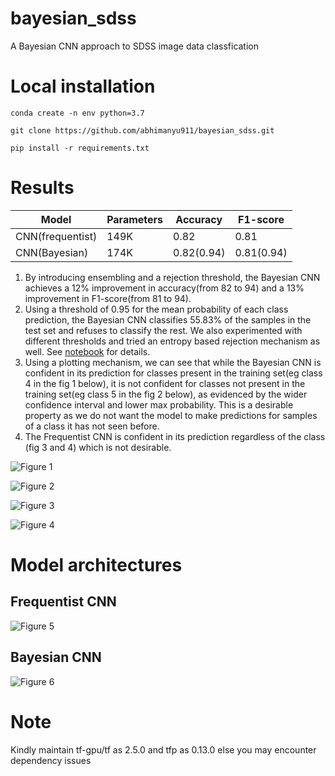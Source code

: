 # bayesian_sdss


A Bayesian CNN approach to SDSS image data classfication


# Local installation


```
conda create -n env python=3.7

git clone https://github.com/abhimanyu911/bayesian_sdss.git

pip install -r requirements.txt
```


# Results 


| Model           | Parameters  | Accuracy    | F1-score    |
| --------------- | ----------- | ----------- | ----------- | 
| CNN(frequentist)| 149K        | 0.82        | 0.81        | 
| CNN(Bayesian)   | 174K        | 0.82(0.94)  | 0.81(0.94)  |


1. By introducing ensembling and a rejection threshold, the Bayesian CNN achieves a 12% improvement in accuracy(from 82 to 94) and a 13% improvement in F1-score(from 81 to 94). 
2. Using a threshold of 0.95 for the mean probability of each class prediction, the Bayesian CNN classifies 55.83% of the samples in the test set and refuses to classify the rest. We also experimented with different thresholds and tried an entropy based rejection mechanism as well. See [notebook](./sdss_classification.ipynb) for details.
3. Using a plotting mechanism, we can see that while the Bayesian CNN is confident in its prediction for classes present in the training set(eg class 4 in the fig 1 below), it is not confident for classes not present in the training set(eg class 5 in the fig 2 below), as evidenced by the wider confidence interval and lower max probability. This is a desirable property as we do not want the model to make predictions for samples of a class it has not seen before.
4. The Frequentist CNN is confident in its prediction regardless of the class (fig 3 and 4) which is not desirable.


![**Figure 1**](./fig1.png)

![**Figure 2**](./fig2.png)

![**Figure 3**](./fig3.png)

![**Figure 4**](./fig4.png)


# Model architectures


## Frequentist CNN


![**Figure 5**](./frequentist.png)


## Bayesian CNN


![**Figure 6**](./bayesian.png)



# Note

Kindly maintain tf-gpu/tf as 2.5.0 and tfp as 0.13.0 else you may encounter dependency issues
